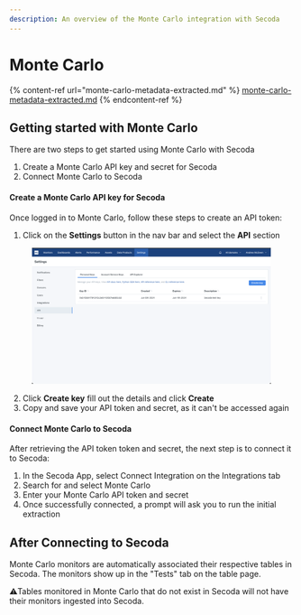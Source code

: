 ```yaml
---
description: An overview of the Monte Carlo integration with Secoda
---
```


# Monte Carlo

{% content-ref url="monte-carlo-metadata-extracted.md" %}
[monte-carlo-metadata-extracted.md](monte-carlo-metadata-extracted.md)
{% endcontent-ref %}

## Getting started with Monte Carlo

There are two steps to get started using Monte Carlo with Secoda

1. Create a Monte Carlo API key and secret for Secoda
2. Connect  Monte Carlo to Secoda

#### Create a Monte Carlo API key for Secoda

Once logged in to Monte Carlo, follow these steps to create an API token:

1. Click on the **Settings** button in the nav bar and select the **API**  section

<figure><img src="../../../.gitbook/assets/image (30) (1).png" alt=""><figcaption></figcaption></figure>

2. Click **Create key** fill out the details and click **Create**
3. Copy and save your API token and secret, as it can't be accessed again

#### Connect Monte Carlo to Secoda

After retrieving the API token token and secret, the next step is to connect it to Secoda:

1. In the Secoda App, select Connect Integration on the Integrations tab
2. Search for and select Monte Carlo
3. Enter your Monte Carlo API token and secret
4. Once successfully connected, a prompt will ask you to run the initial extraction

## After Connecting to Secoda

Monte Carlo monitors are automatically associated their respective tables in Secoda. The monitors show up in the "Tests" tab on the table page.

:warning:Tables monitored in Monte Carlo that do not exist in Secoda will not have their monitors ingested into Secoda.

